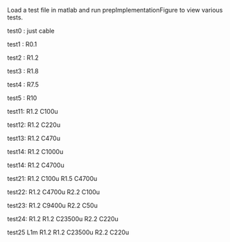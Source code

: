 Load a test file in matlab and run prepImplementationFigure to view various tests.


test0 : just cable 

test1 : R0.1

test2 : R1.2

test3 : R1.8

test4 : R7.5

test5 : R10


test11: R1.2 C100u

test12: R1.2 C220u

test13: R1.2 C470u

test14: R1.2 C1000u

test14: R1.2 C4700u



test21: R1.2 C100u R1.5 C4700u

test22: R1.2 C4700u R2.2 C100u

test23: R1.2 C9400u R2.2 C50u

test24: R1.2 R1.2 C23500u R2.2 C220u

test25 L1m R1.2 R1.2 C23500u R2.2 C220u
